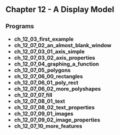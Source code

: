 ## Chapter  12 - A Display Model

### Programs
* **ch_12_03_first_example**
* **ch_12_07_02_an_almost_blank_window**
* **ch_12_07_03_01_axis_simple**
* **ch_12_07_03_02_axis_properties**
* **ch_12_07_04_graphing_a_function**
* **ch_12_07_05_polygons**
* **ch_12_07_06_00_rectangles**
* **ch_12_07_06_01_poly_rect**
* **ch_12_07_06_02_more_polyshapes**
* **ch_12_07_07_fill**
* **ch_12_07_08_01_text**
* **ch_12_07_08_02_text_properties**
* **ch_12_07_09_01_images**
* **ch_12_07_09_02_image_properties**
* **ch_12_07_10_more_features** 
